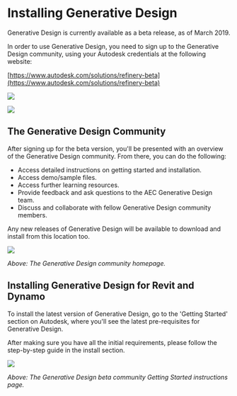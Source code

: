 # Installing Generative Design

Generative Design is currently available as a beta release, as of March 2019. 

In order to use Generative Design, you need to sign up to the Generative Design community, using your Autodesk credentials at the following website:

[https://www.autodesk.com/solutions/refinery-beta](https://www.autodesk.com/solutions/refinery-beta)

![](../.gitbook/assets/install1.png)

![](../.gitbook/assets/install2.png)

## The Generative Design Community

After signing up for the beta version, you'll be presented with an overview of the Generative Design community. From there, you can do the following:

* Access detailed instructions on getting started and installation.
* Access demo/sample files.
* Access further learning resources.
* Provide feedback and ask questions to the AEC Generative Design team.
* Discuss and collaborate with fellow Generative Design community members.

Any new releases of Generative Design will be available to download and install from this location too.

![](../.gitbook/assets/install3.png)

_Above: The Generative Design community homepage._

## Installing Generative Design for Revit and Dynamo

To install the latest version of Generative Design, go to the 'Getting Started' section on Autodesk, where you'll see the latest pre-requisites for Generative Design.

After making sure you have all the initial requirements, please follow the step-by-step guide in the install section.

![](../.gitbook/assets/install4.png)

_Above: The Generative Design beta community Getting Started instructions page._

